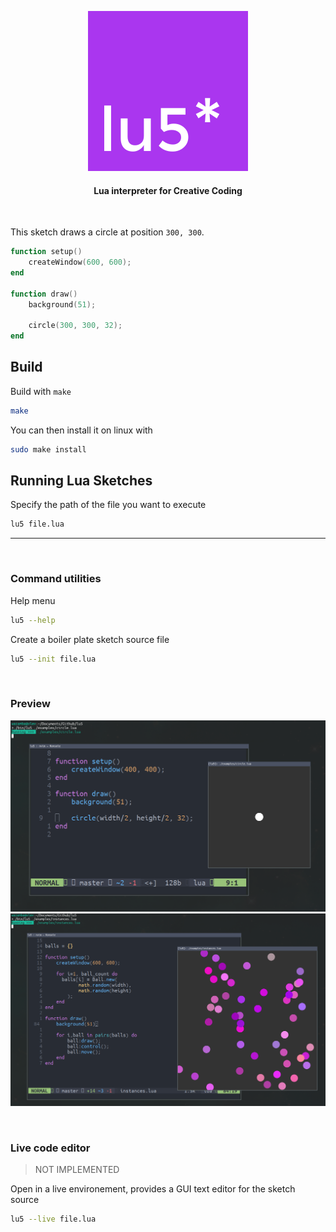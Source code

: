 

<p align="center">
    <img src="./assets/logo.svg"/>
</p>

<h4 align="center">Lua interpreter for Creative Coding</h4>

<br/>


This sketch draws a circle at position `300, 300`.

```lua
function setup()
    createWindow(600, 600);
end

function draw()
    background(51);

    circle(300, 300, 32);
end
```

## Build

Build with `make`

```sh
make
```

You can then install it on linux with

```sh
sudo make install
```



## Running Lua Sketches

Specify the path of the file you want to execute

```sh
lu5 file.lua
```

--- 

<br/>

### Command utilities

Help menu

```sh
lu5 --help
```

Create a boiler plate sketch source file

```sh
lu5 --init file.lua
```
<br>

### Preview

![lu5 preview circle](./docs/assets/lu5_preview_2.png)
![lu5 preview instances](./docs/assets/lu5_preview.png)

<br>

### Live code editor

> NOT IMPLEMENTED

Open in a live environement, provides a GUI text editor for the sketch source

```sh
lu5 --live file.lua
```


